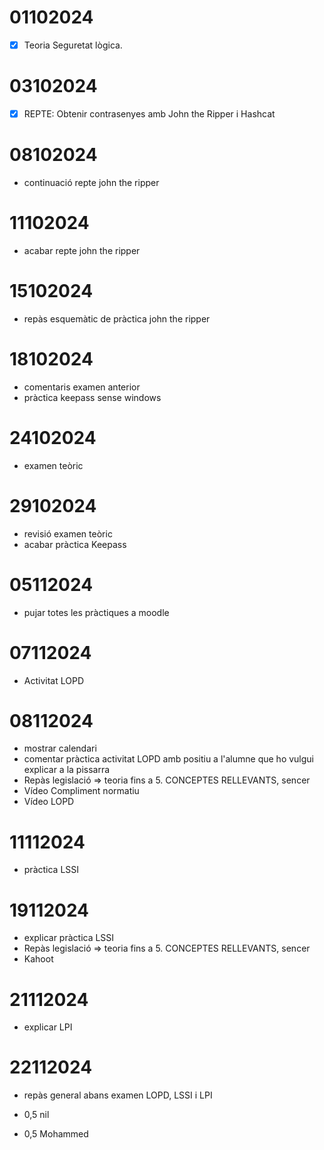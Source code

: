 # 01102024

- [x] Teoria Seguretat lògica.

# 03102024

- [x] REPTE: Obtenir contrasenyes amb John the Ripper i Hashcat

# 08102024

- continuació repte john the ripper

# 11102024

- acabar repte john the ripper

# 15102024

- repàs esquemàtic de pràctica john the ripper

# 18102024

- comentaris examen anterior
- pràctica keepass sense windows

# 24102024

- examen teòric

# 29102024

- revisió examen teòric
- acabar pràctica Keepass

# 05112024

- pujar totes les pràctiques a moodle

# 07112024

- Activitat LOPD

# 08112024

- mostrar calendari
- comentar pràctica activitat LOPD amb positiu a l'alumne que ho vulgui explicar a la pissarra
- Repàs legislació => teoria fins a 5. CONCEPTES RELLEVANTS, sencer
- Vídeo Compliment normatiu
- Vídeo LOPD

# 11112024
- pràctica LSSI

# 19112024

- explicar pràctica LSSI
- Repàs legislació => teoria fins a 5. CONCEPTES RELLEVANTS, sencer
- Kahoot

# 21112024
- explicar LPI

# 22112024
- repàs general abans examen LOPD, LSSI i LPI


- 0,5 nil
- 0,5 Mohammed